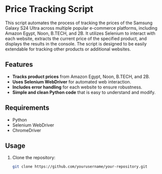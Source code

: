 # Price Tracking Script

This script automates the process of tracking the prices of the Samsung Galaxy S24 Ultra across multiple popular e-commerce platforms, including Amazon Egypt, Noon, B.TECH, and 2B. It utilizes Selenium to interact with each website, extracts the current price of the specified product, and displays the results in the console. The script is designed to be easily extendable for tracking other products or additional websites.

## Features
- **Tracks product prices** from Amazon Egypt, Noon, B.TECH, and 2B.
- **Uses Selenium WebDriver** for automated web interaction.
- **Includes error handling** for each website to ensure robustness.
- **Simple and clean Python code** that is easy to understand and modify.

## Requirements
- Python 
- Selenium WebDriver
- ChromeDriver 

## Usage
1. Clone the repository:
   ```bash
   git clone https://github.com/yourusername/your-repository.git
